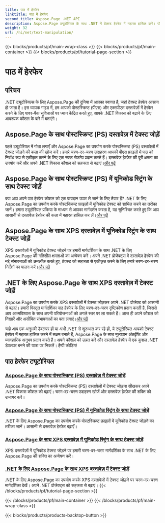 ```yaml
---
title: पाठ में हेरफेर
linktitle: पाठ में हेरफेर
second_title: Aspose.Page .NET API
description: Aspose.Page ट्यूटोरियल के साथ .NET में टेक्स्ट हेरफेर में महारत हासिल करें। पोस्टस्क्रिप्ट और एक्सपीएस दस्तावेज़ों में यूनिकोड टेक्स्ट जोड़ना सीखें। अपने दस्तावेज़ हेरफेर कौशल को उन्नत करें।
weight: 32
url: /hi/net/text-manipulation/
---
```


{{< blocks/products/pf/main-wrap-class >}}
{{< blocks/products/pf/main-container >}}
{{< blocks/products/pf/tutorial-page-section >}}

# पाठ में हेरफेर



## परिचय

.NET ट्यूटोरियल्स के लिए Aspose.Page की दुनिया में आपका स्वागत है, जहां टेक्स्ट हेरफेर आसान हो जाता है। इस व्यापक गाइड में, हम आपको पोस्टस्क्रिप्ट (पीएस) और एक्सपीएस दस्तावेज़ों में हेरफेर करने के लिए पावर-पैक सुविधाओं पर ध्यान केंद्रित करते हुए, आपके .NET विकास को बढ़ाने के लिए आवश्यक कौशल के बारे में बताएंगे।

## Aspose.Page के साथ पोस्टस्क्रिप्ट (PS) दस्तावेज़ में टेक्स्ट जोड़ें

 पहले ट्यूटोरियल में गोता लगाएँ और Aspose.Page का उपयोग करके पोस्टस्क्रिप्ट (PS) दस्तावेज़ों में टेक्स्ट जोड़ने की कला की खोज करें। हमारे चरण-दर-चरण उदाहरण आपकी पीएस फ़ाइलों में पाठ को निर्बाध रूप से एकीकृत करने के लिए एक स्पष्ट रोडमैप प्रदान करते हैं। दस्तावेज़ हेरफेर की पूरी क्षमता का उपयोग करें और अपने .NET विकास कौशल को सहजता से बढ़ाएं।[और पढ़ें](./add-text-to-postscript-ps-document/)

## Aspose.Page के साथ पोस्टस्क्रिप्ट (PS) में यूनिकोड स्ट्रिंग के साथ टेक्स्ट जोड़ें

क्या आप अपने पाठ हेरफेर कौशल को एक पायदान ऊपर ले जाने के लिए तैयार हैं? .NET के लिए Aspose.Page का उपयोग करके पोस्टस्क्रिप्ट फ़ाइलों में यूनिकोड टेक्स्ट को शामिल करने का तरीका जानें। हमारा ट्यूटोरियल प्रक्रिया के माध्यम से आपका मार्गदर्शन करता है, यह सुनिश्चित करते हुए कि आप आसानी से दस्तावेज़ हेरफेर की कला में महारत हासिल कर लें।[और पढ़ें](./add-text-with-unicode-string-to-postscript-ps/)

## Aspose.Page के साथ XPS दस्तावेज़ में यूनिकोड स्ट्रिंग के साथ टेक्स्ट जोड़ें

 XPS दस्तावेज़ों में यूनिकोड टेक्स्ट जोड़ने पर हमारी मार्गदर्शिका के साथ .NET के लिए Aspose.Page की गतिशील क्षमताओं का अन्वेषण करें। अपने .NET प्रोजेक्ट्स में दस्तावेज़ हेरफेर की नई संभावनाओं को अनलॉक करते हुए, टेक्स्ट को सहजता से एकीकृत करने के लिए हमारे चरण-दर-चरण निर्देशों का पालन करें।[और पढ़ें](./add-text-with-unicode-string-to-xps-document/)

## .NET के लिए Aspose.Page के साथ XPS दस्तावेज़ में टेक्स्ट जोड़ें

 Aspose.Page का उपयोग करके XPS दस्तावेज़ों में टेक्स्ट जोड़कर अपने .NET प्रोजेक्ट को आसानी से बढ़ाएं। हमारी विस्तृत मार्गदर्शिका पाठ हेरफेर के लिए चरण-दर-चरण दृष्टिकोण प्रदान करती है, जिससे आप आत्मविश्वास के साथ अपनी परियोजनाओं को अगले स्तर पर ला सकते हैं। आज ही अपने कौशल को निखारें और असीमित संभावनाओं का पता लगाएं।[और पढ़ें](./add-text-to-xps-document/)

चाहे आप एक अनुभवी डेवलपर हों या अभी .NET से शुरुआत कर रहे हों, ये ट्यूटोरियल आपको टेक्स्ट हेरफेर में महारत हासिल करने में सक्षम बनाते हैं, Aspose.Page के साथ मूल्यवान अंतर्दृष्टि और व्यावहारिक अनुभव प्रदान करते हैं। अपने कौशल को उन्नत करें और दस्तावेज़ हेरफेर में एक कुशल .NET डेवलपर बनने की यात्रा पर निकलें। हैप्पी कोडिंग!
## पाठ हेरफेर ट्यूटोरियल
### [Aspose.Page के साथ पोस्टस्क्रिप्ट (PS) दस्तावेज़ में टेक्स्ट जोड़ें](./add-text-to-postscript-ps-document/)
Aspose.Page का उपयोग करके पोस्टस्क्रिप्ट (PS) दस्तावेज़ों में टेक्स्ट जोड़ना सीखकर अपने .NET विकास कौशल को बढ़ाएं। चरण-दर-चरण उदाहरण खोजें और दस्तावेज़ हेरफेर की शक्ति को उजागर करें।
### [Aspose.Page के साथ पोस्टस्क्रिप्ट (PS) में यूनिकोड स्ट्रिंग के साथ टेक्स्ट जोड़ें](./add-text-with-unicode-string-to-postscript-ps/)
.NET के लिए Aspose.Page का उपयोग करके पोस्टस्क्रिप्ट फ़ाइलों में यूनिकोड टेक्स्ट जोड़ने का तरीका जानें। आसानी से दस्तावेज़ हेरफेर बढ़ाएँ।
### [Aspose.Page के साथ XPS दस्तावेज़ में यूनिकोड स्ट्रिंग के साथ टेक्स्ट जोड़ें](./add-text-with-unicode-string-to-xps-document/)
XPS दस्तावेज़ों में यूनिकोड टेक्स्ट जोड़ने पर हमारी चरण-दर-चरण मार्गदर्शिका के साथ .NET के लिए Aspose.Page की शक्ति का अन्वेषण करें।
### [.NET के लिए Aspose.Page के साथ XPS दस्तावेज़ में टेक्स्ट जोड़ें](./add-text-to-xps-document/)
.NET के लिए Aspose.Page का उपयोग करके XPS दस्तावेज़ों में टेक्स्ट जोड़ने पर चरण-दर-चरण मार्गदर्शिका देखें। अपने .NET प्रोजेक्ट्स को सहजता से बढ़ाएं।
{{< /blocks/products/pf/tutorial-page-section >}}

{{< /blocks/products/pf/main-container >}}
{{< /blocks/products/pf/main-wrap-class >}}

{{< blocks/products/products-backtop-button >}}
